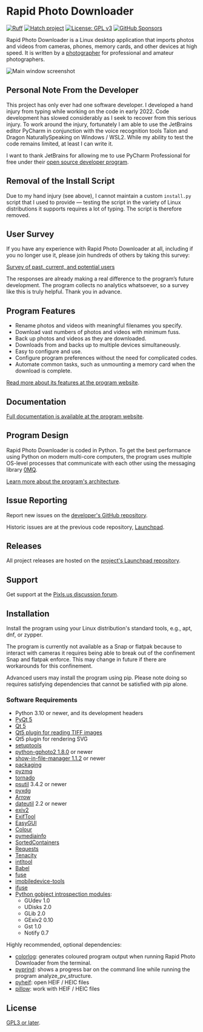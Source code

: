 # Rapid Photo Downloader

[![Ruff](https://img.shields.io/endpoint?url=https://raw.githubusercontent.com/astral-sh/ruff/main/assets/badge/v2.json)](https://github.com/astral-sh/ruff)
[![Hatch project](https://img.shields.io/badge/%F0%9F%A5%9A-Hatch-4051b5.svg)](https://github.com/pypa/hatch)
[![License: GPL v3](https://img.shields.io/badge/License-GPLv3-blue.svg)](https://www.gnu.org/licenses/gpl-3.0)
[![GitHub Sponsors](https://img.shields.io/github/sponsors/damonlynch?logo=GitHub%20Sponsors&style=social)](https://github.com/sponsors/damonlynch)

Rapid Photo Downloader is a Linux desktop application that imports photos 
and videos from cameras, phones, memory cards, and other devices at high 
speed. It is written by a [photographer](https://damonlynch.net) for 
professional and amateur photographers. 

![Main window screenshot](.github/mainwindow.png)

## Personal Note From the Developer

This project has only ever had one software developer. I developed a hand 
injury from typing while working on the code in early 2022. Code development 
has slowed considerably as I seek to recover from this serious injury. To 
work around the injury, fortunately I am able to use the JetBrains editor 
PyCharm in conjunction with the voice recognition tools Talon and Dragon 
NaturallySpeaking on Windows / WSL2. While my ability to test the code 
remains limited, at least I can write it.

I want to thank JetBrains for allowing me to use PyCharm Professional for 
free under their [open source developer program](https://www.jetbrains.com/community/opensource/#support). 

## Removal of the Install Script

Due to my hand injury (see above), I cannot maintain a custom `install.py` 
script that I used to provide &mdash; testing the script in the variety of 
Linux distributions it supports requires a lot of typing. The script is 
therefore removed.


## User Survey 

If you have any experience with Rapid Photo Downloader at all, including if 
you no longer use it, please join hundreds of others by taking this survey: 

[Survey of past, current, and potential users](https://survey.rapidphotodownloader.com/)

The responses are already making a real difference to the program’s future 
development. The program collects no analytics whatsoever, so a survey like 
this is truly helpful. Thank you in advance.

## Program Features

 - Rename photos and videos with meaningful filenames you specify.
 - Download vast numbers of photos and videos with minimum fuss.
 - Back up photos and videos as they are downloaded.
 - Downloads from and backs up to multiple devices simultaneously.
 - Easy to configure and use.
 - Configure program preferences without the need for complicated codes.
 - Automate common tasks, such as unmounting a memory card when the download 
   is complete. 

[Read more about its features at the program website](https://damonlynch.net/rapid/features.html).

  
## Documentation

[Full documentation is available at the program website](https://damonlynch.net/rapid/documentation/).


## Program Design

Rapid Photo Downloader is coded in Python. To get the best performance using 
Python on modern multi-core computers, the program uses multiple OS-level 
processes that communicate with each other using the messaging library 
[0MQ](https://zeromq.org/).

[Learn more about the program's architecture](https://damonlynch.net/rapid/design.html).
  

## Issue Reporting

Report new issues on the
[developer's GitHub repository](https://github.com/damonlynch/rapid-photo-downloader/issues).

Historic issues are at the previous code repository,
[Launchpad](https://bugs.launchpad.net/rapid). 


## Releases

All project releases are hosted on the 
[project's Launchpad repository](https://launchpad.net/rapid/+download).


## Support

Get support at the [Pixls.us discussion forum](https://discuss.pixls.us/).


## Installation

Install the program using your Linux distribution's standard tools,
e.g., apt, dnf, or zypper.

The program is currently not available as a Snap or flatpak because to
interact with cameras it requires being able to break out of the 
confinement Snap and flatpak enforce. This may change in future if 
there are workarounds for this confinement.

Advanced users may install the program using pip. Please note doing so
requires satisfying dependencies that cannot be satisfied with pip alone.

### Software Requirements

 - Python 3.10 or newer, and its development headers
 - [PyQt 5](https://riverbankcomputing.com/software/pyqt/intro)
 - [Qt 5](https://www.qt.io/)
 - [Qt5 plugin for reading TIFF images](http://doc.qt.io/qt-5/qtimageformats-index.html)
 - Qt5 plugin for rendering SVG
 - [setuptools](https://pypi.org/project/setuptools/)
 - [python-gphoto2 1.8.0](https://github.com/jim-easterbrook/python-gphoto2) or newer
 - [show-in-file-manager 1.1.2](https://github.com/damonlynch/showinfilemanager) or newer
 - [packaging](https://packaging.pypa.io/en/stable/)
 - [pyzmq](https://github.com/zeromq/pyzmq)
 - [tornado](http://www.tornadoweb.org/)
 - [psutil](https://github.com/giampaolo/psutil) 3.4.2 or newer
 - [pyxdg](https://www.freedesktop.org/wiki/Software/pyxdg/)
 - [Arrow](https://github.com/crsmithdev/arrow)
 - [dateutil](https://labix.org/python-dateutil) 2.2 or newer
 - [exiv2](http://www.exiv2.org/)
 - [ExifTool](http://www.sno.phy.queensu.ca/~phil/exiftool/)
 - [EasyGUI](https://github.com/robertlugg/easygui)  
 - [Colour](https://github.com/vaab/colour)
 - [pymediainfo](https://github.com/sbraz/pymediainfo)
 - [SortedContainers](http://www.grantjenks.com/docs/sortedcontainers/)
 - [Requests](http://docs.python-requests.org/)
 - [Tenacity](https://github.com/jd/tenacity)
 - [intltool](https://freedesktop.org/wiki/Software/intltool/)
 - [Babel](http://babel.pocoo.org/en/latest/)
 - [fuse](https://www.kernel.org/doc/html/latest/filesystems/fuse.html)
 - [imobiledevice-tools](https://libimobiledevice.org/)
 - [ifuse](https://libimobiledevice.org/)
 - [Python gobject introspection modules](https://wiki.gnome.org/action/show/Projects/PyGObject):
    - GUdev 1.0
    - UDisks 2.0
    - GLib 2.0
    - GExiv2 0.10
    - Gst 1.0
    - Notify 0.7
        
Highly recommended, optional dependencies:

 - [colorlog](https://github.com/borntyping/python-colorlog): generates coloured program output when
   running Rapid Photo Downloader from the terminal.
 - [pyprind](https://github.com/rasbt/pyprind): shows a progress bar on the command line while 
   running the program analyze_pv_structure.
 - [pyheif](https://github.com/david-poirier-csn/pyheif): open HEIF / HEIC files
 - [pillow](https://github.com/python-pillow/Pillow): work with HEIF / HEIC files

## License

[GPL3 or later](https://choosealicense.com/licenses/gpl-3.0/).
